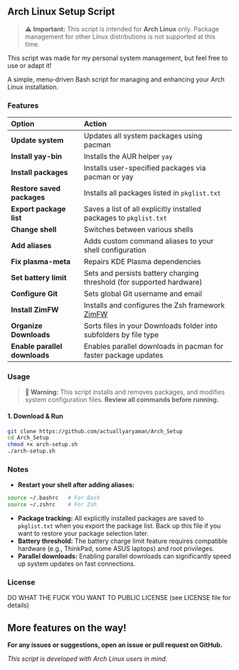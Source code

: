 ## Arch Linux Setup Script

> ⚠️ **Important:** This script is intended for **Arch Linux** only. Package management for other Linux distributions is not supported at this time.

This script was made for my personal system management, but feel free to use or adapt it!

A simple, menu-driven Bash script for managing and enhancing your Arch Linux installation.

### **Features**

| Option | Action |
| :-- | :-- |
| **Update system** | Updates all system packages using pacman |
| **Install yay-bin** | Installs the AUR helper `yay` |
| **Install packages** | Installs user-specified packages via pacman or yay |
| **Restore saved packages** | Installs all packages listed in `pkglist.txt` |
| **Export package list** | Saves a list of all explicitly installed packages to `pkglist.txt` |
| **Change shell** | Switches between various shells |
| **Add aliases** | Adds custom command aliases to your shell configuration |
| **Fix plasma-meta** | Repairs KDE Plasma dependencies |
| **Set battery limit** | Sets and persists battery charging threshold (for supported hardware) |
| **Configure Git** | Sets global Git username and email |
| **Install ZimFW** | Installs and configures the Zsh framework [ZimFW](https://zimfw.sh) |
| **Organize Downloads** | Sorts files in your Downloads folder into subfolders by file type |
| **Enable parallel downloads** | Enables parallel downloads in pacman for faster package updates |

### **Usage**

> **🚨 Warning:**
> This script installs and removes packages, and modifies system configuration files. **Review all commands before running.**

#### **1. Download \& Run**

```bash
git clone https://github.com/actuallyaryaman/Arch_Setup
cd Arch_Setup
chmod +x arch-setup.sh
./arch-setup.sh
```


### **Notes**

- **Restart your shell after adding aliases:**

```bash
source ~/.bashrc   # For Bash
source ~/.zshrc    # For Zsh
```

- **Package tracking:**
All explicitly installed packages are saved to `pkglist.txt` when you export the package list. Back up this file if you want to restore your package selection later.
- **Battery threshold:**
The battery charge limit feature requires compatible hardware (e.g., ThinkPad, some ASUS laptops) and root privileges.
- **Parallel downloads:**
Enabling parallel downloads can significantly speed up system updates on fast connections.


### **License**

DO WHAT THE FUCK YOU WANT TO PUBLIC LICENSE (see LICENSE file for details)

## More features on the way!

**For any issues or suggestions, open an issue or pull request on GitHub.**

*This script is developed with Arch Linux users in mind.*
